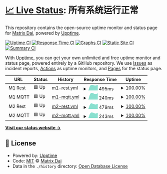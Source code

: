 # [📈 Live Status](https://MatrixDai.github.io/xcar-upptime): <!--live status--> **所有系统运行正常**

This repository contains the open-source uptime monitor and status page for [Matrix Dai](https://MatrixDai.github.io/xcar-upptime), powered by [Upptime](https://github.com/upptime/upptime).

[![Uptime CI](https://github.com/MatrixDai/xcar-upptime/workflows/Uptime%20CI/badge.svg)](https://github.com/MatrixDai/xcar-upptime/actions?query=workflow%3A%22Uptime+CI%22)
[![Response Time CI](https://github.com/MatrixDai/xcar-upptime/workflows/Response%20Time%20CI/badge.svg)](https://github.com/MatrixDai/xcar-upptime/actions?query=workflow%3A%22Response+Time+CI%22)
[![Graphs CI](https://github.com/MatrixDai/xcar-upptime/workflows/Graphs%20CI/badge.svg)](https://github.com/MatrixDai/xcar-upptime/actions?query=workflow%3A%22Graphs+CI%22)
[![Static Site CI](https://github.com/MatrixDai/xcar-upptime/workflows/Static%20Site%20CI/badge.svg)](https://github.com/MatrixDai/xcar-upptime/actions?query=workflow%3A%22Static+Site+CI%22)
[![Summary CI](https://github.com/MatrixDai/xcar-upptime/workflows/Summary%20CI/badge.svg)](https://github.com/MatrixDai/xcar-upptime/actions?query=workflow%3A%22Summary+CI%22)

With [Upptime](https://upptime.js.org), you can get your own unlimited and free uptime monitor and status page, powered entirely by a GitHub repository. We use [Issues](https://github.com/MatrixDai/xcar-upptime/issues) as incident reports, [Actions](https://github.com/MatrixDai/xcar-upptime/actions) as uptime monitors, and [Pages](https://MatrixDai.github.io/xcar-upptime) for the status page.

<!--start: status pages-->
<!-- This summary is generated by Upptime (https://github.com/upptime/upptime) -->
<!-- Do not edit this manually, your changes will be overwritten -->
<!-- prettier-ignore -->
| URL | Status | History | Response Time | Uptime |
| --- | ------ | ------- | ------------- | ------ |
| <img alt="" src="https://favicons.githubusercontent.com/" height="13"> M1 Rest | 🟩 Up | [m1-rest.yml](https://github.com/MatrixDai/xcar-uptime/commits/HEAD/history/m1-rest.yml) | <details><summary><img alt="Response time graph" src="./graphs/m1-rest/response-time-week.png" height="20"> 495ms</summary><br><a href="https://MatrixDai.github.io/xcar-uptime/history/m1-rest"><img alt="Response time 495" src="https://img.shields.io/endpoint?url=https%3A%2F%2Fraw.githubusercontent.com%2FMatrixDai%2Fxcar-uptime%2FHEAD%2Fapi%2Fm1-rest%2Fresponse-time.json"></a><br><a href="https://MatrixDai.github.io/xcar-uptime/history/m1-rest"><img alt="24-hour response time 495" src="https://img.shields.io/endpoint?url=https%3A%2F%2Fraw.githubusercontent.com%2FMatrixDai%2Fxcar-uptime%2FHEAD%2Fapi%2Fm1-rest%2Fresponse-time-day.json"></a><br><a href="https://MatrixDai.github.io/xcar-uptime/history/m1-rest"><img alt="7-day response time 495" src="https://img.shields.io/endpoint?url=https%3A%2F%2Fraw.githubusercontent.com%2FMatrixDai%2Fxcar-uptime%2FHEAD%2Fapi%2Fm1-rest%2Fresponse-time-week.json"></a><br><a href="https://MatrixDai.github.io/xcar-uptime/history/m1-rest"><img alt="30-day response time 495" src="https://img.shields.io/endpoint?url=https%3A%2F%2Fraw.githubusercontent.com%2FMatrixDai%2Fxcar-uptime%2FHEAD%2Fapi%2Fm1-rest%2Fresponse-time-month.json"></a><br><a href="https://MatrixDai.github.io/xcar-uptime/history/m1-rest"><img alt="1-year response time 495" src="https://img.shields.io/endpoint?url=https%3A%2F%2Fraw.githubusercontent.com%2FMatrixDai%2Fxcar-uptime%2FHEAD%2Fapi%2Fm1-rest%2Fresponse-time-year.json"></a></details> | <details><summary><a href="https://MatrixDai.github.io/xcar-uptime/history/m1-rest">100.00%</a></summary><a href="https://MatrixDai.github.io/xcar-uptime/history/m1-rest"><img alt="All-time uptime 100.00%" src="https://img.shields.io/endpoint?url=https%3A%2F%2Fraw.githubusercontent.com%2FMatrixDai%2Fxcar-uptime%2FHEAD%2Fapi%2Fm1-rest%2Fuptime.json"></a><br><a href="https://MatrixDai.github.io/xcar-uptime/history/m1-rest"><img alt="24-hour uptime 100.00%" src="https://img.shields.io/endpoint?url=https%3A%2F%2Fraw.githubusercontent.com%2FMatrixDai%2Fxcar-uptime%2FHEAD%2Fapi%2Fm1-rest%2Fuptime-day.json"></a><br><a href="https://MatrixDai.github.io/xcar-uptime/history/m1-rest"><img alt="7-day uptime 100.00%" src="https://img.shields.io/endpoint?url=https%3A%2F%2Fraw.githubusercontent.com%2FMatrixDai%2Fxcar-uptime%2FHEAD%2Fapi%2Fm1-rest%2Fuptime-week.json"></a><br><a href="https://MatrixDai.github.io/xcar-uptime/history/m1-rest"><img alt="30-day uptime 100.00%" src="https://img.shields.io/endpoint?url=https%3A%2F%2Fraw.githubusercontent.com%2FMatrixDai%2Fxcar-uptime%2FHEAD%2Fapi%2Fm1-rest%2Fuptime-month.json"></a><br><a href="https://MatrixDai.github.io/xcar-uptime/history/m1-rest"><img alt="1-year uptime 100.00%" src="https://img.shields.io/endpoint?url=https%3A%2F%2Fraw.githubusercontent.com%2FMatrixDai%2Fxcar-uptime%2FHEAD%2Fapi%2Fm1-rest%2Fuptime-year.json"></a></details>
| <img alt="" src="https://favicons.githubusercontent.com/null" height="13"> M1 MQTT | 🟩 Up | [m1-mqtt.yml](https://github.com/MatrixDai/xcar-uptime/commits/HEAD/history/m1-mqtt.yml) | <details><summary><img alt="Response time graph" src="./graphs/m1-mqtt/response-time-week.png" height="20"> 240ms</summary><br><a href="https://MatrixDai.github.io/xcar-uptime/history/m1-mqtt"><img alt="Response time 240" src="https://img.shields.io/endpoint?url=https%3A%2F%2Fraw.githubusercontent.com%2FMatrixDai%2Fxcar-uptime%2FHEAD%2Fapi%2Fm1-mqtt%2Fresponse-time.json"></a><br><a href="https://MatrixDai.github.io/xcar-uptime/history/m1-mqtt"><img alt="24-hour response time 240" src="https://img.shields.io/endpoint?url=https%3A%2F%2Fraw.githubusercontent.com%2FMatrixDai%2Fxcar-uptime%2FHEAD%2Fapi%2Fm1-mqtt%2Fresponse-time-day.json"></a><br><a href="https://MatrixDai.github.io/xcar-uptime/history/m1-mqtt"><img alt="7-day response time 240" src="https://img.shields.io/endpoint?url=https%3A%2F%2Fraw.githubusercontent.com%2FMatrixDai%2Fxcar-uptime%2FHEAD%2Fapi%2Fm1-mqtt%2Fresponse-time-week.json"></a><br><a href="https://MatrixDai.github.io/xcar-uptime/history/m1-mqtt"><img alt="30-day response time 240" src="https://img.shields.io/endpoint?url=https%3A%2F%2Fraw.githubusercontent.com%2FMatrixDai%2Fxcar-uptime%2FHEAD%2Fapi%2Fm1-mqtt%2Fresponse-time-month.json"></a><br><a href="https://MatrixDai.github.io/xcar-uptime/history/m1-mqtt"><img alt="1-year response time 240" src="https://img.shields.io/endpoint?url=https%3A%2F%2Fraw.githubusercontent.com%2FMatrixDai%2Fxcar-uptime%2FHEAD%2Fapi%2Fm1-mqtt%2Fresponse-time-year.json"></a></details> | <details><summary><a href="https://MatrixDai.github.io/xcar-uptime/history/m1-mqtt">100.00%</a></summary><a href="https://MatrixDai.github.io/xcar-uptime/history/m1-mqtt"><img alt="All-time uptime 100.00%" src="https://img.shields.io/endpoint?url=https%3A%2F%2Fraw.githubusercontent.com%2FMatrixDai%2Fxcar-uptime%2FHEAD%2Fapi%2Fm1-mqtt%2Fuptime.json"></a><br><a href="https://MatrixDai.github.io/xcar-uptime/history/m1-mqtt"><img alt="24-hour uptime 100.00%" src="https://img.shields.io/endpoint?url=https%3A%2F%2Fraw.githubusercontent.com%2FMatrixDai%2Fxcar-uptime%2FHEAD%2Fapi%2Fm1-mqtt%2Fuptime-day.json"></a><br><a href="https://MatrixDai.github.io/xcar-uptime/history/m1-mqtt"><img alt="7-day uptime 100.00%" src="https://img.shields.io/endpoint?url=https%3A%2F%2Fraw.githubusercontent.com%2FMatrixDai%2Fxcar-uptime%2FHEAD%2Fapi%2Fm1-mqtt%2Fuptime-week.json"></a><br><a href="https://MatrixDai.github.io/xcar-uptime/history/m1-mqtt"><img alt="30-day uptime 100.00%" src="https://img.shields.io/endpoint?url=https%3A%2F%2Fraw.githubusercontent.com%2FMatrixDai%2Fxcar-uptime%2FHEAD%2Fapi%2Fm1-mqtt%2Fuptime-month.json"></a><br><a href="https://MatrixDai.github.io/xcar-uptime/history/m1-mqtt"><img alt="1-year uptime 100.00%" src="https://img.shields.io/endpoint?url=https%3A%2F%2Fraw.githubusercontent.com%2FMatrixDai%2Fxcar-uptime%2FHEAD%2Fapi%2Fm1-mqtt%2Fuptime-year.json"></a></details>
| <img alt="" src="https://favicons.githubusercontent.com/" height="13"> M2 Rest | 🟩 Up | [m2-rest.yml](https://github.com/MatrixDai/xcar-uptime/commits/HEAD/history/m2-rest.yml) | <details><summary><img alt="Response time graph" src="./graphs/m2-rest/response-time-week.png" height="20"> 479ms</summary><br><a href="https://MatrixDai.github.io/xcar-uptime/history/m2-rest"><img alt="Response time 479" src="https://img.shields.io/endpoint?url=https%3A%2F%2Fraw.githubusercontent.com%2FMatrixDai%2Fxcar-uptime%2FHEAD%2Fapi%2Fm2-rest%2Fresponse-time.json"></a><br><a href="https://MatrixDai.github.io/xcar-uptime/history/m2-rest"><img alt="24-hour response time 479" src="https://img.shields.io/endpoint?url=https%3A%2F%2Fraw.githubusercontent.com%2FMatrixDai%2Fxcar-uptime%2FHEAD%2Fapi%2Fm2-rest%2Fresponse-time-day.json"></a><br><a href="https://MatrixDai.github.io/xcar-uptime/history/m2-rest"><img alt="7-day response time 479" src="https://img.shields.io/endpoint?url=https%3A%2F%2Fraw.githubusercontent.com%2FMatrixDai%2Fxcar-uptime%2FHEAD%2Fapi%2Fm2-rest%2Fresponse-time-week.json"></a><br><a href="https://MatrixDai.github.io/xcar-uptime/history/m2-rest"><img alt="30-day response time 479" src="https://img.shields.io/endpoint?url=https%3A%2F%2Fraw.githubusercontent.com%2FMatrixDai%2Fxcar-uptime%2FHEAD%2Fapi%2Fm2-rest%2Fresponse-time-month.json"></a><br><a href="https://MatrixDai.github.io/xcar-uptime/history/m2-rest"><img alt="1-year response time 479" src="https://img.shields.io/endpoint?url=https%3A%2F%2Fraw.githubusercontent.com%2FMatrixDai%2Fxcar-uptime%2FHEAD%2Fapi%2Fm2-rest%2Fresponse-time-year.json"></a></details> | <details><summary><a href="https://MatrixDai.github.io/xcar-uptime/history/m2-rest">100.00%</a></summary><a href="https://MatrixDai.github.io/xcar-uptime/history/m2-rest"><img alt="All-time uptime 100.00%" src="https://img.shields.io/endpoint?url=https%3A%2F%2Fraw.githubusercontent.com%2FMatrixDai%2Fxcar-uptime%2FHEAD%2Fapi%2Fm2-rest%2Fuptime.json"></a><br><a href="https://MatrixDai.github.io/xcar-uptime/history/m2-rest"><img alt="24-hour uptime 100.00%" src="https://img.shields.io/endpoint?url=https%3A%2F%2Fraw.githubusercontent.com%2FMatrixDai%2Fxcar-uptime%2FHEAD%2Fapi%2Fm2-rest%2Fuptime-day.json"></a><br><a href="https://MatrixDai.github.io/xcar-uptime/history/m2-rest"><img alt="7-day uptime 100.00%" src="https://img.shields.io/endpoint?url=https%3A%2F%2Fraw.githubusercontent.com%2FMatrixDai%2Fxcar-uptime%2FHEAD%2Fapi%2Fm2-rest%2Fuptime-week.json"></a><br><a href="https://MatrixDai.github.io/xcar-uptime/history/m2-rest"><img alt="30-day uptime 100.00%" src="https://img.shields.io/endpoint?url=https%3A%2F%2Fraw.githubusercontent.com%2FMatrixDai%2Fxcar-uptime%2FHEAD%2Fapi%2Fm2-rest%2Fuptime-month.json"></a><br><a href="https://MatrixDai.github.io/xcar-uptime/history/m2-rest"><img alt="1-year uptime 100.00%" src="https://img.shields.io/endpoint?url=https%3A%2F%2Fraw.githubusercontent.com%2FMatrixDai%2Fxcar-uptime%2FHEAD%2Fapi%2Fm2-rest%2Fuptime-year.json"></a></details>
| <img alt="" src="https://favicons.githubusercontent.com/null" height="13"> M2 MQTT | 🟩 Up | [m2-mqtt.yml](https://github.com/MatrixDai/xcar-uptime/commits/HEAD/history/m2-mqtt.yml) | <details><summary><img alt="Response time graph" src="./graphs/m2-mqtt/response-time-week.png" height="20"> 243ms</summary><br><a href="https://MatrixDai.github.io/xcar-uptime/history/m2-mqtt"><img alt="Response time 243" src="https://img.shields.io/endpoint?url=https%3A%2F%2Fraw.githubusercontent.com%2FMatrixDai%2Fxcar-uptime%2FHEAD%2Fapi%2Fm2-mqtt%2Fresponse-time.json"></a><br><a href="https://MatrixDai.github.io/xcar-uptime/history/m2-mqtt"><img alt="24-hour response time 243" src="https://img.shields.io/endpoint?url=https%3A%2F%2Fraw.githubusercontent.com%2FMatrixDai%2Fxcar-uptime%2FHEAD%2Fapi%2Fm2-mqtt%2Fresponse-time-day.json"></a><br><a href="https://MatrixDai.github.io/xcar-uptime/history/m2-mqtt"><img alt="7-day response time 243" src="https://img.shields.io/endpoint?url=https%3A%2F%2Fraw.githubusercontent.com%2FMatrixDai%2Fxcar-uptime%2FHEAD%2Fapi%2Fm2-mqtt%2Fresponse-time-week.json"></a><br><a href="https://MatrixDai.github.io/xcar-uptime/history/m2-mqtt"><img alt="30-day response time 243" src="https://img.shields.io/endpoint?url=https%3A%2F%2Fraw.githubusercontent.com%2FMatrixDai%2Fxcar-uptime%2FHEAD%2Fapi%2Fm2-mqtt%2Fresponse-time-month.json"></a><br><a href="https://MatrixDai.github.io/xcar-uptime/history/m2-mqtt"><img alt="1-year response time 243" src="https://img.shields.io/endpoint?url=https%3A%2F%2Fraw.githubusercontent.com%2FMatrixDai%2Fxcar-uptime%2FHEAD%2Fapi%2Fm2-mqtt%2Fresponse-time-year.json"></a></details> | <details><summary><a href="https://MatrixDai.github.io/xcar-uptime/history/m2-mqtt">100.00%</a></summary><a href="https://MatrixDai.github.io/xcar-uptime/history/m2-mqtt"><img alt="All-time uptime 100.00%" src="https://img.shields.io/endpoint?url=https%3A%2F%2Fraw.githubusercontent.com%2FMatrixDai%2Fxcar-uptime%2FHEAD%2Fapi%2Fm2-mqtt%2Fuptime.json"></a><br><a href="https://MatrixDai.github.io/xcar-uptime/history/m2-mqtt"><img alt="24-hour uptime 100.00%" src="https://img.shields.io/endpoint?url=https%3A%2F%2Fraw.githubusercontent.com%2FMatrixDai%2Fxcar-uptime%2FHEAD%2Fapi%2Fm2-mqtt%2Fuptime-day.json"></a><br><a href="https://MatrixDai.github.io/xcar-uptime/history/m2-mqtt"><img alt="7-day uptime 100.00%" src="https://img.shields.io/endpoint?url=https%3A%2F%2Fraw.githubusercontent.com%2FMatrixDai%2Fxcar-uptime%2FHEAD%2Fapi%2Fm2-mqtt%2Fuptime-week.json"></a><br><a href="https://MatrixDai.github.io/xcar-uptime/history/m2-mqtt"><img alt="30-day uptime 100.00%" src="https://img.shields.io/endpoint?url=https%3A%2F%2Fraw.githubusercontent.com%2FMatrixDai%2Fxcar-uptime%2FHEAD%2Fapi%2Fm2-mqtt%2Fuptime-month.json"></a><br><a href="https://MatrixDai.github.io/xcar-uptime/history/m2-mqtt"><img alt="1-year uptime 100.00%" src="https://img.shields.io/endpoint?url=https%3A%2F%2Fraw.githubusercontent.com%2FMatrixDai%2Fxcar-uptime%2FHEAD%2Fapi%2Fm2-mqtt%2Fuptime-year.json"></a></details>

<!--end: status pages-->

[**Visit our status website →**](https://MatrixDai.github.io/xcar-upptime)

## 📄 License

- Powered by: [Upptime](https://github.com/upptime/upptime)
- Code: [MIT](./LICENSE) © [Matrix Dai](https://MatrixDai.github.io/xcar-upptime)
- Data in the `./history` directory: [Open Database License](https://opendatacommons.org/licenses/odbl/1-0/)
